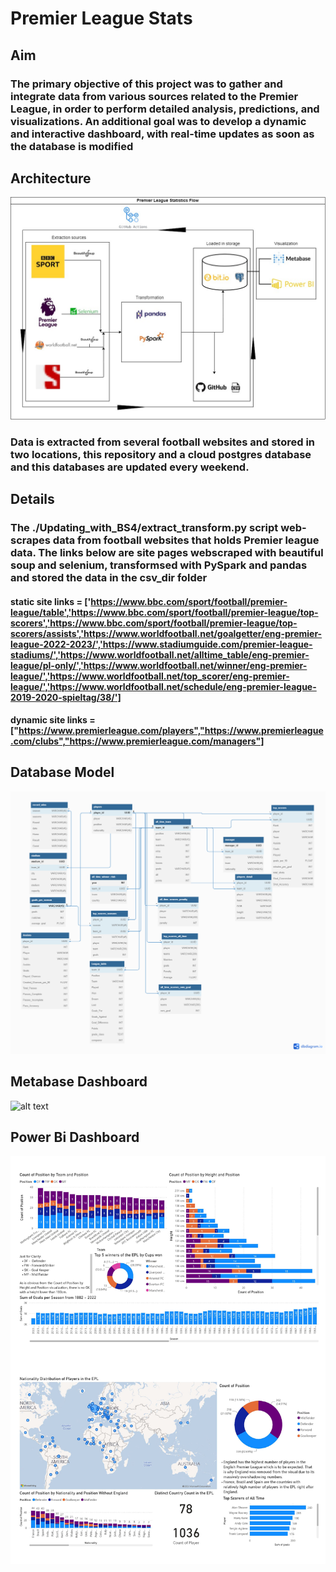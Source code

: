 
# Premier League Stats

## Aim
### The primary objective of this project was to gather and integrate data from various sources related to the Premier League, in order to perform detailed analysis, predictions, and visualizations. An additional goal was to develop a dynamic and interactive dashboard, with real-time updates as soon as the database is modified

## Architecture

![alt text](https://github.com/George-Michael-Dagogo/Premier_League_Stats/blob/main/data_model.jpg)

### Data is extracted from several football websites and stored in two locations, this repository and a cloud postgres database and this databases are updated every weekend.

## Details
### The ./Updating_with_BS4/extract_transform.py script web-scrapes data from football websites that holds Premier league data. The links below are site pages webscraped with beautiful soup and selenium, transformsed with PySpark and pandas and stored the data in the csv_dir folder
#### static site links = ['https://www.bbc.com/sport/football/premier-league/table','https://www.bbc.com/sport/football/premier-league/top-scorers','https://www.bbc.com/sport/football/premier-league/top-scorers/assists','https://www.worldfootball.net/goalgetter/eng-premier-league-2022-2023/','https://www.stadiumguide.com/premier-league-stadiums/','https://www.worldfootball.net/alltime_table/eng-premier-league/pl-only/','https://www.worldfootball.net/winner/eng-premier-league/','https://www.worldfootball.net/top_scorer/eng-premier-league/','https://www.worldfootball.net/schedule/eng-premier-league-2019-2020-spieltag/38/']

#### dynamic site links = ["https://www.premierleague.com/players","https://www.premierleague.com/clubs","https://www.premierleague.com/managers"]


## Database Model

![alt text](https://github.com/George-Michael-Dagogo/Premier_League_Stats/blob/main/database_schema.png)

## Metabase Dashboard
![alt text](https://github.com/George-Michael-Dagogo/Premier_League_Stats/blob/main/Michael%20%C2%B7%20Metabase%20dash.jpg)

## Power Bi Dashboard
![alt text](https://github.com/George-Michael-Dagogo/Premier_League_Stats/blob/main/premier_bi2.jpg)
